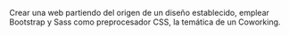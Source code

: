 Crear una web partiendo del origen de un diseño establecido, emplear Bootstrap y Sass como preprocesador CSS, la temática de un Coworking.
